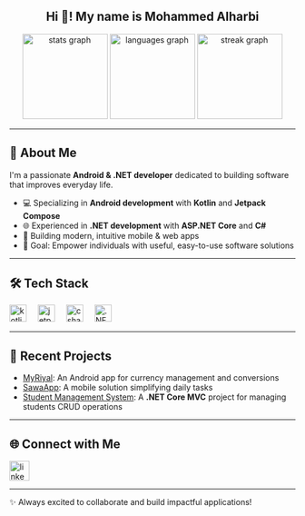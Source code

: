<h2 align="center">Hi 👋! My name is Mohammed Alharbi</h2>

<div align="center">
  <img src="https://github-readme-stats.vercel.app/api?username=mojazi42&hide_title=false&hide_rank=false&show_icons=true&include_all_commits=true&count_private=true&disable_animations=false&theme=dracula&locale=en&hide_border=false&order=1" height="150" alt="stats graph"  />
  <img src="https://github-readme-stats.vercel.app/api/top-langs?username=mojazi42&locale=en&hide_title=false&layout=compact&card_width=320&langs_count=5&theme=dracula&hide_border=false&order=2" height="150" alt="languages graph"  />
  <img src="https://streak-stats.demolab.com?user=mojazi42&locale=en&mode=daily&theme=dracula&hide_border=false&border_radius=5&order=3" height="150" alt="streak graph"  />
</div>

---

## 🚀 About Me
I'm a passionate **Android & .NET developer** dedicated to building software that improves everyday life.  

- 💻 Specializing in **Android development** with **Kotlin** and **Jetpack Compose**  
- 🌐 Experienced in **.NET development** with **ASP.NET Core** and **C#**  
- 📱 Building modern, intuitive mobile & web apps  
- 🎯 Goal: Empower individuals with useful, easy-to-use software solutions  

---

## 🛠️ Tech Stack

<div align="left">
  <!-- Android -->
  <img src="https://cdn.jsdelivr.net/gh/devicons/devicon/icons/kotlin/kotlin-original.svg" height="30" alt="kotlin logo" />
  <img width="12" />
  <img src="https://cdn.jsdelivr.net/gh/devicons/devicon/icons/jetpackcompose/jetpackcompose-original.svg" height="30" alt="jetpackcompose logo" />
  <img width="12" />

  <!-- .NET -->
  <img src="https://cdn.jsdelivr.net/gh/devicons/devicon/icons/csharp/csharp-original.svg" height="30" alt="csharp logo" />
  <img width="12" />
  <img src="https://cdn.jsdelivr.net/gh/devicons/devicon/icons/dotnetcore/dotnetcore-original.svg" height="30" alt=".NET Core logo" />
</div>

---

## 📱 Recent Projects

- [MyRiyal](https://github.com/mojazi42/MyRiyal): An Android app for currency management and conversions  
- [SawaApp](https://github.com/mojazi42/SawaApp): A mobile solution simplifying daily tasks  
- [Student Management System](https://github.com/mojazi42/StudentManagementSystem): A **.NET Core MVC** project for managing students CRUD operations  

---

## 🌐 Connect with Me

<div align="left">
  <a href="https://www.linkedin.com/in/mohammed-alharbi-bb8339283/" target="_blank">
    <img src="https://img.shields.io/static/v1?message=LinkedIn&logo=linkedin&label=&color=0077B5&logoColor=white&labelColor=&style=for-the-badge" height="35" alt="linkedin logo" />
  </a>
</div>

---

✨ Always excited to collaborate and build impactful applications!
